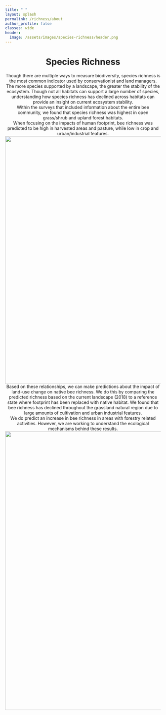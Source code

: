 ```yaml
---
title: " "
layout: splash
permalink: /richness/about
author_profile: false
classes: wide
header:
  image: /assets/images/species-richness/header.png
---
```


<style>
h1 {
  text-align: center;
}

</style>

<center> <h1>Species Richness</h1> </center>

<center> Though there are multiple ways to measure biodiversity, species richness is the most common indicator used by conservationist and land managers. The more species supported by a landscape, the greater the stability of the ecosystem. Though not all habitats can support a large number of species, understanding how species richness has declined across habitats can provide an insight on current ecosystem stability. </center>

<center> Within the surveys that included information about the entire bee community, we found that species richness was highest in open grass/shrub and upland forest habitats. </center>

<center> When focusing on the impacts of human footprint, bee richness was predicted to be high in harvested areas and pasture, while low in crop and urban/industrial features. </center>

<a href="/ANBC/assets/figures/diversity/richness-coefficients.jpeg">
<img src="/ANBC/assets/figures/diversity/richness-coefficients.jpeg" height = "800" width = "1200" class="center">
</a>

<center> Based on these relationships, we can make predictions about the impact of land-use change on native bee richness. We do this by comparing the predicted richness based on the current landscape (2018) to a reference state where footprint has been replaced with native habitat. We found that bee richness has declined throughout the grassland natural region due to large amounts of cultivation and urban industrial features. </center>

<center> We do predict an increase in bee richness in areas with forestry related activities. However, we are working to understand the ecological mechanisms behind these results. </center>

<a href="/ANBC/assets/figures/diversity/species-richness.jpeg">
<img src="/ANBC/assets/figures/diversity/species-richness.jpeg" height = "900" width = "1800" class="center">
</a>
